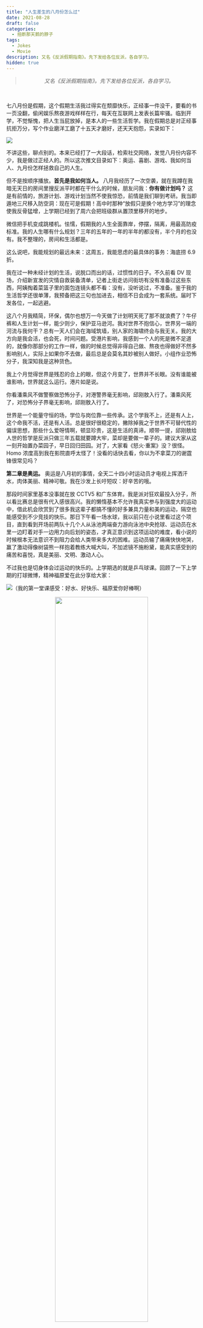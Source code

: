 ```yaml
---
title: "人生差生的八月份怎么过"
date: 2021-08-28
draft: false
categories:
  - 扭断那天鹅的脖子
tags:
  - Jokes
  - Movie
description: 又名《反派假期指南》。先下发给各位反派，各自学习。
hidden: true 
---
```


<blockquote> <center><i>又名《反派假期指南》。先下发给各位反派，各自学习。</i>
</center>
</blockquote>
<!--more-->
</br>

七八月份是假期，这个假期生活我过得实在颓靡快乐，正经事一件没干，要看的书一页没翻，偷闲娱乐熬夜游戏样样在行，每天在互联网上发表长篇牢骚。临到开学，不觉惭愧，把人生当屁放掉，是本人的一些生活哲学。我在假期总是对正经事抗拒万分，写个作业磨洋工磨了十五天才磨好，还天天抱怨，实录如下：

![ ](https://i.loli.net/2021/11/12/Xsnf83VY2oNxDMk.png)

不讲这些，聊点别的。本来已经打了一大段话，检索社交网络，发觉八月份内容不少，我是做过正经人的。所以这次推文目录如下：奥运、喜剧、游戏、我如何当人、九月份怎样拯救自己的人生。

但不是按顺序播放。**首先是我如何当人。** 八月我经历了一次空袭，就在我蹲在我暗无天日的房间里搜反派平时都在干什么的时候，朋友问我：**你有做计划吗？** 这是有前情的，旅游计划、游戏计划当然不使我惊恐，前情是我们聊到考研。我当即遁地三尺移入防空洞：现在可是假期！高中时那种“放假只是换个地方学习”的理念使我反骨猛增，上学期已经到了周六会把班级群从置顶里移开的地步。

微信把手机变成跳楼机。怯懦，假期我的人生全面靠岸，停摆，隔离，用最高防疫标准。我的人生哪有什么规划？三年的五年的一年的半年的都没有，半个月的也没有。我不整理的，房间和生活都是。

这么说吧，我能规划的最远未来：这周五，我能思虑的最具体的事务：海底捞 6.9 折。

我在过一种未经计划的生活，说脱口而出的话，过惯性的日子。不久前看 DV 现场，介绍新宣发的灾情自救装备清单，记者上街走访问街坊有没有准备过这些东西，阿姨掏着菜篮子里的面包连镜头都不看：没有，没听说过，不准备。鉴于我的生活哲学还很单薄，我预备把这三句也加进去，相信不日会成为一套系统。届时下发各位，一起逃避。

这八个月我精简，环保，偶尔也想万一今天做了计划明天死了那不就浪费了？牛仔裤和人生计划一样，能少则少，保护亚马逊河。我对世界不抱信心，世界另一端的河流与我何干？总有一天人们会在海域筑墙，别人家的海啸终会与我无关。我的大方向是我会活，也会死，时间问题。受港片影响，我感到一个人的死是微不足道的，就像你那部分的工作一样，做的时候总觉得非得自己做、熬夜也得做好不然多影响别人，实际上如果你不去做，最后总是会莫名其妙被别人做好。小组作业恐怖分子，我深知我是这种货色。

我上个月觉得世界是残忍的合上的眼，但这个月变了，世界并不长眼。没有谁能被谁影响，世界就这么运行。港片如是说。

你看潘乘风不做警察做恐怖分子，对港警界毫无影响，邱刚敖入行了。潘乘风死了，对恐怖分子界毫无影响，邱刚敖入行了。

世界是一个能量守恒的场，学位与岗位靠一些传承。这个学我不上，还是有人上，这个命我不活，还是有人活。总是很好很稳定的，撇除掉我之于世界不可替代性的偏误思想，那些什么爱呀情啊，顿显珍贵，这是生活的真谛。顺带一提，邱刚敖给人世的哲学是反派只做三年五载就要蹲大牢，菜却是要做一辈子的。建议大家从这一刻开始置办菜园子，早日回归田园。对了，大家看《怒火·重案》没？很怪。Homo 浓度高到我在影院直呼太怪了！没看的话快去看，你以为不拿菜刀的谢霆锋很常见吗？

**第二章是奥运。** 奥运是八月初的事情，全天二十四小时运动员才电视上挥洒汗水，肉体美丽、精神可敬。我在沙发上长吁短叹：好辛苦的哦。

那段时间家里基本没事就在放 CCTV5 和广东体育。我是派对狂欢最投入分子，所以看比赛总是很有代入感很高兴。我的懒惰基本不允许我真实参与到强度大的运动中，借此机会欣赏到了很多我这辈子都搞不懂的好多兼具力量和美的运动，隔空也能感受到不少竞技的快乐。那日下午看一场水球，我以前只在小说里看过这个项目，直到看到开场前两队十几个人从泳池两端奋力游向泳池中央抢球、运动员在水里一边盯着对手一边用力向后划的姿态，才真正意识到这项运动的难度，看小说的时候根本无法意识不到阻力会给人类带来多大的困难。运动员输了痛痛快快地哭，赢了激动得像树袋熊一样抱着教练大喊大叫，不加滤镜不施粉黛，能真实感受到的痛苦和喜悦，真是美丽、文明、激动人心。

不过我也是切身体会过运动的快乐的。上学期选的就是乒乓球课。回顾了一下上学期的打球微博，精神福原爱在此分享给大家：

![（我的第一堂课感受：好水、好快乐、福原爱你好棒啊）](/差生/2.png)

<p align="center">
    <img src="/差生/3.webp" width="70%" />
</p>

<p align="center">
    <img src="/差生/4.png" width="70%" />
</p>

至于为什么只给爱酱加油，因为当时我只认识爱酱。

另：爱酱我来了的意思不是我的体育老师是爱酱的意思，而是我需要拖拉着脚步在三十几度高温里走个一两公里去见爱酱、路上会被晒到神志不清以至于看见爱酱从日本投过来的海市蜃楼的意思。一些并不夸张的描写手法，这课谁上谁知道。

**第三集是喜剧。** 八月份很闲嘛，算了我坦白每个月都很闲因为我是个闲散人士，我的结局是七十岁死在家里无依无靠连猫都没得养因为光养我自己就已经需要巨大的能量。

丧气话少讲。简言之：我开始看喜剧。

喜剧是个神秘的类目，想要进入这个行业，主要靠一些自信而非好笑。我看了一些标着喜剧的东西，一时间很难分清它们是单口喜剧还是 TED 演讲，这些东西的存在使我感到我也能做喜剧，因而本篇推文我将放进 **#搞笑** Tag。这是很严肃的事情，你们懂的吧？我们同人女有专门的 Tag 学，不到那种非此不可的境地，绝不会打上一个跟自己无关的标签。

但我此行不是来骂喜剧的，看了一些特别努力但结果特别令人沮丧的单口以后我都怀疑是不是有一个工种是在现场发出罐头笑声？此处点名：Hasan Minhaj 的《返校之王》，纯纯一个 TED 演讲，还自带 PPT。公示一些黑榜之后当然是红榜，讲得好玩的有：

Daniel Sloss 的《X》和《Live shows》，后者是 2018 他非常出名的单口，一共两集，第二集《Jigsaw》很好笑也让人冷汗直冒。《X》选了很难讲的几个内容：Pedo、Death 和 Rape，无与伦比的同理心。优质单口，敬赠各位男士。

《X》的节选：

<p align="center">
    <img src="/差生/X.webp" width="80%" />
</p>

钱信伊的《亚洲笑星闹美国》。由于我当时没记录所以忘了讲的什么，放上来当凑数吧反正能看到这篇的人有多少？我怎么可能是认真盘点。我在自己的研究设计里加上一句“不想写了就这样吧”。你觉得多久以后才有人发现？再次重复：我是小组作业反派人物。开玩笑的，我才没有干这么缺德的事。

**但为什么不干呢？**

还看了一个非常天才的即兴表演：《Middleditch & Schwartz》。我个人最喜欢《理想的工作》那一集。羚羊笑话笑得我死去活来。

还有菲比 2016 年的《意乱情迷（Crashing）》，她真的很会写也很会演这种又搞笑又操蛋的人物。很有后面《伦敦生活》的影子，每集的戏剧冲突都特别好玩，这一点我甚至觉得胜过 Fleabag。在痴痴等待 How it pass 的答案的时间，不如看看这个，是另一种爱情解释：当屁放掉。正经来讲就是非常搞笑的群像戏：俗里俗气的尴尬三角恋，每一集都是闹剧，冲突、混乱，鸡飞蛋打，每个人都在把手里的每件事情搞砸，菲比在里面的角色不如 Fleabag 讨喜，她神奇地给自己写了个第三者的角色，就那种大家都觉得她特别好玩特别有意思但这种有意思又太有破坏力、随时随地把所有事情搞得一团糟的那种人物。塞满生活细节，笑点粗暴又直接，尤其是那条 Gay 线。生活细节是很珍贵的东西，尤其是我们在 2021（怎么就 2021 呢我还觉得是 2020，史称最糟糕的一年）我们呆在家里学校哪也不去，线下生活的珍贵大家都懂。

我去年很迷恋 Simon Amstell，最初是本吸血鬼同人女把他当作了我船的代餐，再然后是他的单口《Do nothing》里面跟演员小本的故事美妙得我上蹿下跳两周，再再然后就是我的一些卷毛脆弱白男情结——这个情结从 Jesse Eisenberg 到 Simon 再到《青春王室》里的 August，证据链确凿，哪天国家立法禁止这个，我第一个被抓。Simon 当然是非常好的单口喜剧演员，从《Do nothing》到《Set Free》，从一而终的脆弱感是我迷恋他的首要原因。脆弱是一种需要学习的品德。在这个车速能上 120 的世界里，没有成日以泪洗面已经代表我的坚强。

<p align="center">
    <img src="/差生/6.png" width="90%" />
<center><i>《Set free》的截图，我会把它影印到骨灰盒上</i></center>
</p>
　　顺便，昨天看了《失控玩家》，Ryan那张NPC脸笑得我狂拍大腿乐得不行。忘了我给《头号玩家》评了几星总之《失控》比它多1星，烂梗横飞。我笑得死去活来。斯皮尔伯格你输就输在了拿着一堆IP却不会拍烂梗。

**第四段是游戏。** 游戏人间是一种解法，Video Game 是正确答案。

七月底我 90 小时通完了《赛博朋克 2077》，个中心痛严重到我昨天晚上还在社交网络上质问银手你为什么。我第一个打出的是节制结局：让银手活。

从到关键转折点开始、整个过程五味杂陈。电子神舆前要走两段楼梯，是米斯蒂带 V 走过的路。楼梯上面有只小猫，是 V 和银手在公寓附近捡回来的那只，故事最开始遇到的小猫，故事结束了也能看一眼，却没有了那个摸一摸的选项。我总是惊恐于惊艳于这样的设置，在故事结局的地方让你走来时的路。

跟银手的互动是我游戏里最有沉浸感的部分，整个游戏过程我都好想揍他，但是到神舆里的时候，我深知这样的选择对自己不公平，也知道这种选择毫无理由毫无意义，但还是选择了让他活。通往黑墙的道路我都是倒着走，看着他一直阻止我，一直阻止我。最后我们握手，我们道别。悲伤强烈得几乎令我们湮没。

选择让他活不是因为六个月不足为道，也不是承诺、英雄主义什么的，仅仅是跟他感情很深。如果我活还是他活仅仅只能选一个，无论是活十年还是六个月，我都还是会选择把机会给他。很久以前我就意识到我是个友谊愚忠主义者。我对朋友没有办法有私念。强尼最后那句话是对的，真的是对的：**你决定听天由命，放弃自己争取的一切，放弃自己的生命，就因为你不敢跟我说再见？**

我不知道别的 V 怎么想，反正我的 V 是这样。与其说是我无法失去他，不如说是我无法跟他道别，无法接受是我放弃了他。节制结局里他说**我什么都没忘，以后也不会忘**的时候才能感觉到我选了一个对他而言更加残酷的结局，而他在最后一刻真的为我挡住了这颗离别子弹。

我确实不敢跟他告别。这个结局是我最喜欢的一个，因为孤胆又浪漫，一路踏着战歌大摇大摆走进去单挑公司，我一边打一边骂疯了吧不要命吗。但打完了又觉得这太符合这游戏贯穿到底的悲剧色彩：以我残躯化烈火。

八月份我其实还打了 To the moon、Undertale 和巫师 3，不过振动和后遗症远没有 2077 来得强烈。为篇幅简洁，不再赘述。

反正没人会看到这里，第五部分还不讲我的九月反派自救计划，不耐心的反派预备分子这时应该已经离开了，只有真诚想当反派的人才会继续看我的屁话，谢谢支持但没用的：连当反派都要学习，建议还是去搞个网课听一下。**此处插播一下我的 2021 特辑**——我还在写同人、还在看同人，AO3 的计数诡异。其实自己看了看有 12 万字左右，绝大多数都是我船。我在这艘船上又逆又拆，横跳不已，生生把自己搞成小马受抚慰的痛心故事不再赘述。但写是我为数不多的消遣之一，引用我 8 月 9 日的发言：

> 喜欢看书的那个人已经是过去式了，认了，打游戏的那个人，也已经在迭代中失踪到不知道哪里去了。绘画，有过短暂的激情，脚趾蹭了一下门槛就匆匆挥别。烹饪之术，等我有了自己的厨房再说。CP 不过使我认清我是乱捡了流浪猫又不想养的坏人。

我一方面承认写是我的重要消遣，但一方面也清楚它给我带来的痛苦是人生之最，痛经其次。我作为东亚小孩把这两样放在排行榜前二，可见我的人生确实没什么可痛苦的。我只有在写得顺利和写完的时候能短暂承认一下喜欢写作，其他时间都恨得不得了。这件事情讨厌死了，矛盾又不健康，而且还会很嫉妒！只有在梦见自己变成大作家之后的时候才敢承认我喜欢写作，喜欢得不得了，停下来会死掉。

![（我惨淡的AO3 Statistics。但<b>每一篇</b>我都很喜欢）](/差生/7.png)

前两天刚写完一篇泰小马。该 CP 冷到我不愿意解释但是这是我这阵子最享受打字的时间，它轻快、美妙，是个喜剧，这几个描述都是我词库里最好的部分。它讲述了一只鸡带来的闹剧，并且逻辑链完整。没有哪一件事情是突然而至、莫名其妙的。故事的开头是小马丢掉了那只鸡，他的动机是**这只鸡吵到了他**，并且这是一只含狗量过高的鸡，而我的小马一如往常憎恨吵闹、憎恨情感、憎恨过分黏人的东西。他丢掉了鸡，这是故事的第一个动作。接着小马勒索泰勒，泰勒被迫绑架小马并且帮他去抓那只鸡。我会把它标成浪漫喜剧，因为它确实是。

它是一个故事而非我过去写得黏糊糊的不知所云毫无情节的文章。它并不讨喜，几天过去回复寥寥、Kudos 与 Hits 保持个位，远比不上我写得最好的那篇。但我喜爱它，并为这个故事感到微弱的骄傲——不然我还能怎么样？我永远不会抬起头说我有多自豪，我的文章永远、永远不可能使我到那个地步。这很恐怖的，朋友。

八九月份其实世俗意义上讲我过得不糟糕，卷人排行榜里我怀疑也有我一名。那天起床第一件事是被问六级如何，比自己估得高了很多，令我感到六级考完那天放出的答案主要是烟雾弹，让我们这些人生差生收获糟糕一日。敬告各位六级场外专家：其实我们差生也不差那么一天。

按照目录，最后一档节目是九月份我怎样拯救自己的人生。我怎么会在目录加上这么一个章节？我差不多一两个月左右就要重启一下人生，每天都喋喋不休明天开始拯救自己。我是对做人这件事有执着的，不是“好好做人”那种大尺度的梦想，就是纯粹做个正常人。但这件事时常搁置，因为我总做坏事，动机主要是反正明天不用上学。

聊远了。从前我还是会为自己总结一些下个月大方向的指导思想，现在不怎么这么干了，做人是一个月抛兼职，我很难想象下个月我还会跟做计划时是同一个人。我的生活迭代速度太快以至于难以计划。

九月份如何拯救自己的人生，答案是别耽误大家时间了就这样吧。我们反派很忙的。

<center><b>Fin</b></center>
</br>
</br>
<center>封面来自《Undertale》：</center>
<p align="center">
    <img src="/差生/640.png" width="90%" />
</p>

> 2021-11-12：持续搬运公众号的内容，因而末尾常有关于封面的事，而博客并不需要封面这样即时的刺激。对于旧文章，我仍旧准备保留这个板块，而新文章不会再谈。无人在乎，但我喜欢这样。
